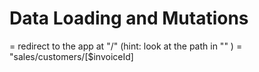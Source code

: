 # Data Loading and Mutations

= redirect to the app at "/" (hint: look at the path in "<link />" )
= "sales/customers/[$invoiceId]

